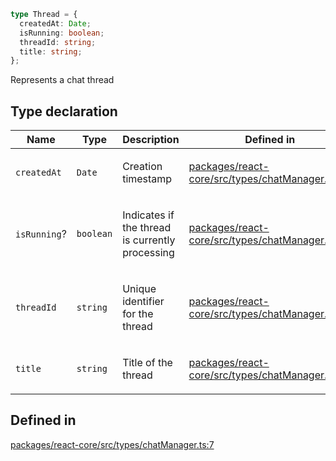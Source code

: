 ```ts
type Thread = {
  createdAt: Date;
  isRunning: boolean;
  threadId: string;
  title: string;
};
```

Represents a chat thread

## Type declaration

<table>
<thead>
<tr>
<th>Name</th>
<th>Type</th>
<th>Description</th>
<th>Defined in</th>
</tr>
</thead>
<tbody>
<tr>
<td>

`createdAt`

</td>
<td>

`Date`

</td>
<td>

Creation timestamp

</td>
<td>

[packages/react-core/src/types/chatManager.ts:13](https://github.com/thesysdev/crayonai/blob/868f459d859250eef3283635b1127c3c68c35546/js/packages/react-core/src/types/chatManager.ts#L13)

</td>
</tr>
<tr>
<td>

`isRunning`?

</td>
<td>

`boolean`

</td>
<td>

Indicates if the thread is currently processing

</td>
<td>

[packages/react-core/src/types/chatManager.ts:15](https://github.com/thesysdev/crayonai/blob/868f459d859250eef3283635b1127c3c68c35546/js/packages/react-core/src/types/chatManager.ts#L15)

</td>
</tr>
<tr>
<td>

`threadId`

</td>
<td>

`string`

</td>
<td>

Unique identifier for the thread

</td>
<td>

[packages/react-core/src/types/chatManager.ts:9](https://github.com/thesysdev/crayonai/blob/868f459d859250eef3283635b1127c3c68c35546/js/packages/react-core/src/types/chatManager.ts#L9)

</td>
</tr>
<tr>
<td>

`title`

</td>
<td>

`string`

</td>
<td>

Title of the thread

</td>
<td>

[packages/react-core/src/types/chatManager.ts:11](https://github.com/thesysdev/crayonai/blob/868f459d859250eef3283635b1127c3c68c35546/js/packages/react-core/src/types/chatManager.ts#L11)

</td>
</tr>
</tbody>
</table>

## Defined in

[packages/react-core/src/types/chatManager.ts:7](https://github.com/thesysdev/crayonai/blob/868f459d859250eef3283635b1127c3c68c35546/js/packages/react-core/src/types/chatManager.ts#L7)
